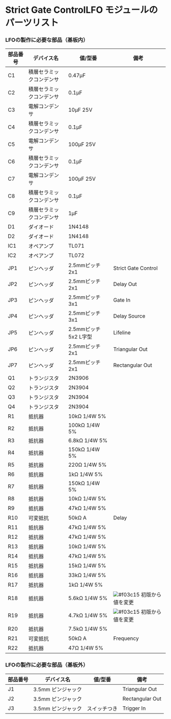 # Strict Gate ControlLFO モジュールのパーツリスト

### LFOの製作に必要な部品（基板内）

| 部品番号 | デバイス名        | 値/型番             | 備考                                       |
| ---- | ------------ | ---------------- | ---------------------------------------- |
| C1   | 積層セラミックコンデンサ | 0.47μF           |                                          |
| C2   | 積層セラミックコンデンサ | 0.1μF            |                                          |
| C3   | 電解コンデンサ      | 10μF 25V         |                                          |
| C4   | 積層セラミックコンデンサ | 0.1μF            |                                          |
| C5   | 電解コンデンサ      | 100μF 25V        |                                          |
| C6   | 積層セラミックコンデンサ | 0.1μF            |                                          |
| C7   | 電解コンデンサ      | 100μF 25V        |                                          |
| C8   | 積層セラミックコンデンサ | 0.1μF            |                                          |
| C9   | 積層セラミックコンデンサ | 1μF              |                                          |
| D1   | ダイオード        | 1N4148           |                                          |
| D2   | ダイオード        | 1N4148           |                                          |
| IC1  | オペアンプ        | TL071            |                                          |
| IC2  | オペアンプ        | TL072            |                                          |
| JP1  | ピンヘッダ        | 2.5mmピッチ 2x1     | Strict Gate Control                      |
| JP2  | ピンヘッダ        | 2.5mmピッチ 2x1     | Delay Out                                |
| JP3  | ピンヘッダ        | 2.5mmピッチ 3x1     | Gate In                                  |
| JP4  | ピンヘッダ        | 2.5mmピッチ 3x1     | Delay Source                             |
| JP5  | ピンヘッダ        | 2.5mmピッチ 5x2 L字型 | Lifeline                                 |
| JP6  | ピンヘッダ        | 2.5mmピッチ 2x1     | Triangular Out                           |
| JP7  | ピンヘッダ        | 2.5mmピッチ 2x1     | Rectangular Out                          |
| Q1   | トランジスタ       | 2N3906           |                                          |
| Q2   | トランジスタ       | 2N3904           |                                          |
| Q3   | トランジスタ       | 2N3904           |                                          |
| Q4   | トランジスタ       | 2N3904           |                                          |
| R1   | 抵抗器          | 10kΩ 1/4W 5%     |                                          |
| R2   | 抵抗器          | 100kΩ 1/4W 5%    |                                          |
| R3   | 抵抗器          | 6.8kΩ 1/4W 5%    |                                          |
| R4   | 抵抗器          | 150kΩ 1/4W 5%    |                                          |
| R5   | 抵抗器          | 220Ω 1/4W 5%     |                                          |
| R6   | 抵抗器          | 1kΩ 1/4W 5%      |                                          |
| R7   | 抵抗器          | 150kΩ 1/4W 5%    |                                          |
| R8   | 抵抗器          | 10kΩ 1/4W 5%     |                                          |
| R9   | 抵抗器          | 47kΩ 1/4W 5%     |                                          |
| R10  | 可変抵抗         | 50kΩ A           | Delay                                    |
| R11  | 抵抗器          | 47kΩ 1/4W 5%     |                                          |
| R12  | 抵抗器          | 47kΩ 1/4W 5%     |                                          |
| R13  | 抵抗器          | 10kΩ 1/4W 5%     |                                          |
| R14  | 抵抗器          | 47kΩ 1/4W 5%     |                                          |
| R15  | 抵抗器          | 15kΩ 1/4W 5%     |                                          |
| R16  | 抵抗器          | 33kΩ 1/4W 5%     |                                          |
| R17  | 抵抗器          | 1kΩ 1/4W 5%      |                                          |
| R18  | 抵抗器          | 5.6kΩ 1/4W 5%    | ![#f03c15](https://placehold.it/15/f03c15/000000?text=+) 初版から値を変更 |
| R19  | 抵抗器          | 4.7kΩ 1/4W 5%    | ![#f03c15](https://placehold.it/15/f03c15/000000?text=+) 初版から値を変更 |
| R20  | 抵抗器          | 7.5kΩ 1/4W 5%    |                                          |
| R21  | 可変抵抗         | 50kΩ A           | Frequency                                |
| R22  | 抵抗器          | 47Ω 1/4W 5%      |                                          |

### LFOの製作に必要な部品（基板外）

| 部品番号 | デバイス名        | 値/型番   | 備考              |
| ---- | ------------ | ------ | --------------- |
| J1   | 3.5mm ピンジャック |        | Triangular Out  |
| J2   | 3.5mm ピンジャック |        | Rectangular Out |
| J3   | 3.5mm ピンジャック | スイッチつき | Trigger In      |
